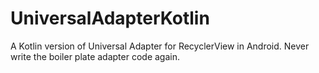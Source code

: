 # UniversalAdapterKotlin
A Kotlin version of Universal Adapter for RecyclerView in Android. Never write the boiler plate adapter code again.
